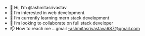 - 👋 Hi, I’m @ashmitasrivastav
- 👀 I’m interested in web development.
- 🌱 I’m currently learning mern stack development
- 💞️ I’m looking to collaborate on full stack developer
- 📫 How to reach me ...gmail -ashmitasrivastava687@gmail.com
<!---
ashmitasrivastav/ashmitasrivastav is a ✨ special ✨ repository because its `README.md` (this file) appears on your GitHub profile.
You can click the Preview link to take a look at your changes.
--->
